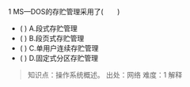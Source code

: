 1
MS—DOS的存贮管理采用了(　　)
- ( ) A.段式存贮管理　　 
- ( ) B.段页式存贮管理　　 
- ( ) C.单用户连续存贮管理　　 
- ( ) D.固定式分区存贮管理

> 知识点：操作系统概述。
> 出处：网络
> 难度：1
> 解释
